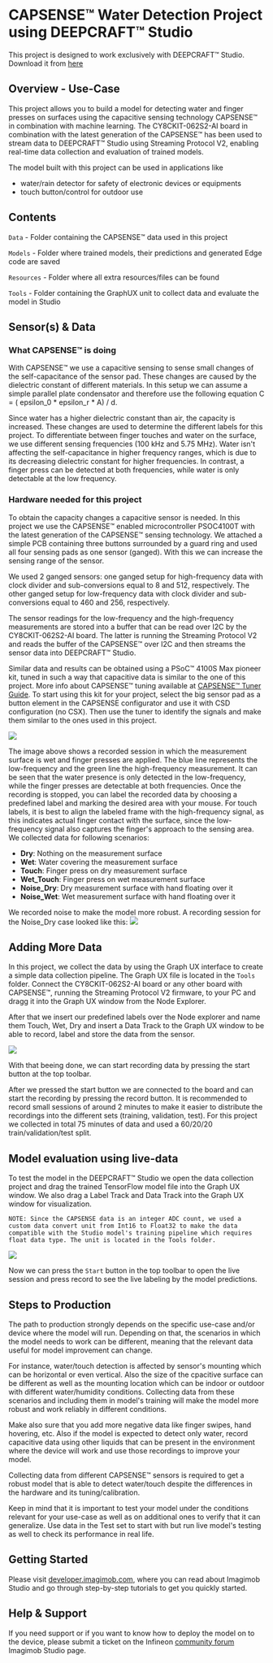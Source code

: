 # CAPSENSE&trade; Water Detection Project using DEEPCRAFT&trade; Studio

This project is designed to work exclusively with DEEPCRAFT™ Studio. Download it from [here](https://softwaretools.infineon.com/assets/com.ifx.tb.tool.deepcraftstudio)

## Overview - Use-Case

This project allows you to build a model for detecting water and finger presses on surfaces using the capacitive sensing technology CAPSENSE&trade; in combination with machine learning.
The CY8CKIT-062S2-AI board in combination with the latest generation of the CAPSENSE&trade; has been used to stream data to DEEPCRAFT&trade; Studio using Streaming Protocol V2, enabling real-time data collection and evaluation of trained models.

The model built with this project can be used in applications like

- water/rain detector for safety of electronic devices or equipments
- touch button/control for outdoor use


## Contents

`Data` - Folder containing the CAPSENSE&trade; data used in this project

`Models` - Folder where trained models, their predictions and generated Edge code are saved

`Resources` - Folder where all extra resources/files can be found

`Tools` - Folder containing the GraphUX unit to collect data and evaluate the model in Studio


## Sensor(s) & Data

### What CAPSENSE&trade; is doing

With CAPSENSE&trade; we use a capacitive sensing to sense small changes of the self-capacitance of the sensor pad. These changes are caused by the dielectric constant of different materials.
In this setup we can assume a simple parallel plate condensator and therefore use the following equation C = ( epsilon_0 * epsilon_r * A) / d.

Since water has a higher dielectric constant than air, the capacity is increased. These changes are used to determine the different labels for this project.
To differentiate between finger touches and water on the surface, we use different sensing frequencies (100 kHz and 5.75 MHz). Water isn't affecting the self-capacitance in higher frequency ranges, 
which is due to its decreasing dielectric constant for higher frequencies. In contrast, a finger press can be detected at both frequencies, while water is only detectable at the low frequency.

### Hardware needed for this project

To obtain the capacity changes a capacitive sensor is needed. In this project we use the CAPSENSE&trade; enabled microcontroller PSOC4100T with the latest generation of the CAPSENSE&trade; sensing 
technology. We attached a simple PCB containing three buttons surrounded by a guard ring and used all four sensing pads as one sensor (ganged). With this we can increase the sensing range of the sensor.

We used 2 ganged sensors: one ganged setup for high-frequency data with clock divider and sub-conversions equal to 8 and 512, respectively. The other ganged setup for low-frequency data with clock divider 
and sub-conversions equal to 460 and 256, respectively.

The sensor readings for the low-frequency and the high-frequency measurements are stored into a buffer that can be read over I2C by the CY8CKIT-062S2-AI board.
The latter is running the Streaming Protocol V2 and reads the buffer of the CAPSENSE&trade; over I2C and then streams the sensor data into DEEPCRAFT&trade; Studio.

Similar data and results can be obtained using a PSoC&trade; 4100S Max pioneer kit, tuned in such a way that capacitive data is similar to the one of this project. More info about CAPSENSE&trade; tuning 
available at [CAPSENSE&trade; Tuner Guide](https://www.infineon.com/row/public/documents/30/96/infineon-modustoolbox-capsense-tuner-guide-software-en-09018a9080890355.pdf). To start using this kit for 
your project, select the big sensor pad as a button element in the CAPSENSE configurator and use it with CSD configuration (no CSX). Then use the tuner to identify the signals and make them similar to 
the ones used in this project.

![](/Resources/image1.png)

The image above shows a recorded session in which the measurement surface is wet and finger presses are applied. The blue line represents the low-frequency and the green line the high-frequency 
measurement. It can be seen that the water presence is only detected in the low-frequency, while the finger presses are detectable at both frequencies. Once the recording is stopped, you can label 
the recorded data by choosing a predefined label and marking the desired area with your mouse.
For touch labels, it is best to align the labeled frame with the high-frequency signal, as this indicates actual finger contact with the surface, since the low-frequency signal also captures the 
finger's approach to the sensing area. We collected data for following scenarios:

- **Dry**: Nothing on the measurement surface
- **Wet**: Water covering the measurement surface
- **Touch**: Finger press on dry measurement surface
- **Wet_Touch**: Finger press on wet measurement surface
- **Noise_Dry**: Dry measurement surface with hand floating over it
- **Noise_Wet**: Wet measurement surface with hand floating over it

We recorded noise to make the model more robust. A recording session for the Noise_Dry case looked like this:
![](/Resources/image2.png)


## Adding More Data

In this project, we collect the data by using the Graph UX interface to create a simple data collection pipeline. The Graph UX file is located in the `Tools` folder. 
Connect the CY8CKIT-062S2-AI board or any other board with CAPSENSE&trade;, running the Streaming Protocol V2 firmware, to your PC and dragg it into the Graph UX window from the Node Explorer.

After that we insert our predefined labels over the Node explorer and name them Touch, Wet, Dry
and insert a Data Track to the Graph UX window to be able to record, label and store the data from the sensor.

![](/Resources/image3.png)

With that beeing done, we can start recording data by pressing the start button at the top toolbar.

After we pressed the start button we are connected to the board and can start the recording by pressing the record button. It is recommended to record small sessions of around 2 minutes to 
make it easier to distribute the recordings into the different sets (training, validation, test). For this project we collected in total 75 minutes of data and used a 60/20/20 train/validation/test
split.




## Model evaluation using live-data

To test the model in the DEEPCRAFT&trade; Studio we open the data collection project and drag the trained TensorFlow model file into the Graph UX window. We also drag a Label Track and Data Track 
into the Graph UX window for visualization.

`NOTE: Since the CAPSENSE data is an integer ADC count, we used a custom data convert unit from Int16 to Float32 to make the data compatible with the Studio model's training pipeline which requires float data type. The unit is located in the Tools folder.`

![](/Resources/image4.png)

Now we can press the `Start` button in the top toolbar to open the live session and press record to see the live labeling by the model predictions. 


## Steps to Production

The path to production strongly depends on the specific use-case and/or device where the model will run. Depending on that, the scenarios in which the model needs to work can be different, meaning that 
the relevant data useful for model improvement can change.

For instance, water/touch detection is affected by sensor's mounting which can be horizontal or even vertical. Also the size of the cpacitive surface can be different as well as the mounting location 
which can be indoor or outdoor with different water/humidity conditions. Collecting data from these scenarios and including them in model's training will make the model more robust and work reliably in different conditions.

Make also sure that you add more negative data like finger swipes, hand hovering, etc. Also if the model is expected to detect only water, record capacitive data using other liquids that can be 
present in the environment where the device will work and use those recordings to improve your model.

Collecting data from different CAPSENSE&trade; sensors is required to get a robust model that is able to detect water/touch despite the differences in the hardware and its tuning/calibration.

Keep in mind that it is important to test your model under the conditions relevant for your use-case as well as on additional ones to verify that it can generalize. Use data in the Test set to start 
with but run live model's testing as well to check its performance in real life.



## Getting Started

Please visit [developer.imagimob.com](https://developer.imagimob.com), where you can read about Imagimob Studio and go through step-by-step tutorials to get you quickly started.

## Help & Support

If you need support or if you want to know how to deploy the model on to the device, please submit a ticket on the Infineon [community forum ](https://community.infineon.com/t5/Imagimob/bd-p/Imagimob/page/1) Imagimob Studio page.
